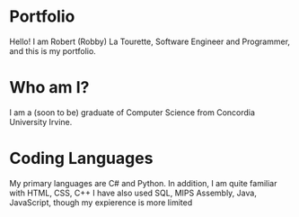 # Portfolio
Hello!
I am Robert (Robby) La Tourette, Software Engineer and Programmer, and this is my portfolio.

# Who am I?
I am a (soon to be) graduate of Computer Science from Concordia University Irvine.

# Coding Languages
My primary languages are C# and Python.
In addition, I am quite familiar with HTML, CSS, C++
I have also used SQL, MIPS Assembly, Java, JavaScript, though my expierence is more limited
